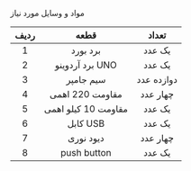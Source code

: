 
مواد و وسایل مورد نیاز 

| ردیف |        قطعه         |   تعداد    |
| :--: | :-----------------: | :--------: |
|  1   |      برد بورد       |   یک عدد   |
|  2   |   برد آردوینو UNO   |   یک عدد   |
|  3   |      سیم جامپر      | دوازده عدد |
|  4   |   مقاومت 220 اهمی   |  چهار عدد  |
|  5   | مقاومت 10 کیلو اهمی |   یک عدد   |
|  6   |      کابل USB       |   یک عدد   |
|  7   |      دیود نوری      |  چهار عدد  |
|  8   |     push button     |   یک عدد   |
